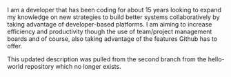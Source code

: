 I am a developer that has been coding for about 15 years looking to expand my knowledge on new strategies to build better systems collaboratively by taking advantage of developer-based platforms. I am aiming to increase efficiency and productivity though the use of team/project management boards and of course, also taking advantage of the features Github has to offer.

This updated description was pulled from the second branch from the hello-world repository which no longer exists.

